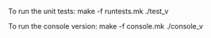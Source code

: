 To run the unit tests:
make -f runtests.mk
./test_v

To run the console version:
make -f console.mk
./console_v